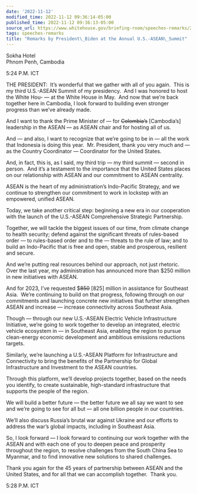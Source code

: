 ```yaml
---
date: '2022-11-12'
modified_time: 2022-11-12 09:36:14-05:00
published_time: 2022-11-12 09:36:13-05:00
source_url: https://www.whitehouse.gov/briefing-room/speeches-remarks/2022/11/12/remarks-by-president-biden-at-the-annual-u-s-asean-summit-2/
tags: speeches-remarks
title: "Remarks by President\_Biden at the Annual U.S.-ASEAN\_Summit"
---
```

 
Sokha Hotel  
Phnom Penh, Cambodia

5:24 P.M. ICT  
  
THE PRESIDENT:  It’s wonderful that we gather with all of you again. 
This is my third U.S.-ASEAN Summit of my presidency.  And I was honored
to host the White Hou- — at the White House in May.  And now that we’re
back together here in Cambodia, I look forward to building even stronger
progress than we’ve already made.   
  
And I want to thank the Prime Minister of — for <s>Colombia’s</s>
\[Cambodia’s\] leadership in the ASEAN — as ASEAN chair and for hosting
all of us.   
  
And — and also, I want to recognize that we’re going to be in — all the
work that Indonesia is doing this year.  Mr. President, thank you very
much and — as the Country Coordinator — Coordinator for the United
States.   
  
And, in fact, this is, as I said, my third trip — my third summit —
second in person.  And it’s a testament to the importance that the
United States places on our relationship with ASEAN and our commitment
to ASEAN centrality.   
  
ASEAN is the heart of my administration’s Indo-Pacific Strategy, and we
continue to strengthen our commitment to work in lockstep with an
empowered, unified ASEAN.   
  
Today, we take another critical step: beginning a new era in our
cooperation with the launch of the U.S.-ASEAN Comprehensive Strategic
Partnership.   
  
Together, we will tackle the biggest issues of our time, from climate
change to health security; defend against the significant threats of
rules-based order — to rules-based order and to the — threats to the
rule of law; and to build an Indo-Pacific that is free and open, stable
and prosperous, resilient and secure.   
  
And we’re putting real resources behind our approach, not just
rhetoric.  Over the last year, my administration has announced more than
$250 million in new initiatives with ASEAN.   
  
And for 2023, I’ve requested $<s>850</s> \[825\] million in assistance
for Southeast Asia.  We’re continuing to build on that progress,
following through on our commitments and launching concrete new
initiatives that further strengthen ASEAN and increase — increase
connectivity across Southeast Asia.   
  
Though — through our new U.S.-ASEAN Electric Vehicle Infrastructure
Initiative, we’re going to work together to develop an integrated,
electric vehicle ecosystem in — in Southeast Asia, enabling the region
to pursue clean-energy economic development and ambitious emissions
reductions targets.   
  
Similarly, we’re launching a U.S.-ASEAN Platform for Infrastructure and
Connectivity to bring the benefits of the Partnership for Global
Infrastructure and Investment to the ASEAN countries.   
  
Through this platform, we’ll develop projects together, based on the
needs you identify, to create sustainable, high-standard infrastructure
that supports the people of the region.   
  
We will build a better future — the better future we all say we want to
see and we’re going to see for all but — all one billion people in our
countries.   
  
We’ll also discuss Russia’s brutal war against Ukraine and our efforts
to address the war’s global impacts, including in Southeast Asia.    
  
So, I look forward — I look forward to continuing our work together with
the ASEAN and with each one of you to deepen peace and prosperity
throughout the region, to resolve challenges from the South China Sea to
Myanmar, and to find innovative new solutions to shared challenges.   
  
Thank you again for the 45 years of partnership between ASEAN and the
United States, and for all that we can accomplish together.  Thank
you.  
  
5:28 P.M. ICT
